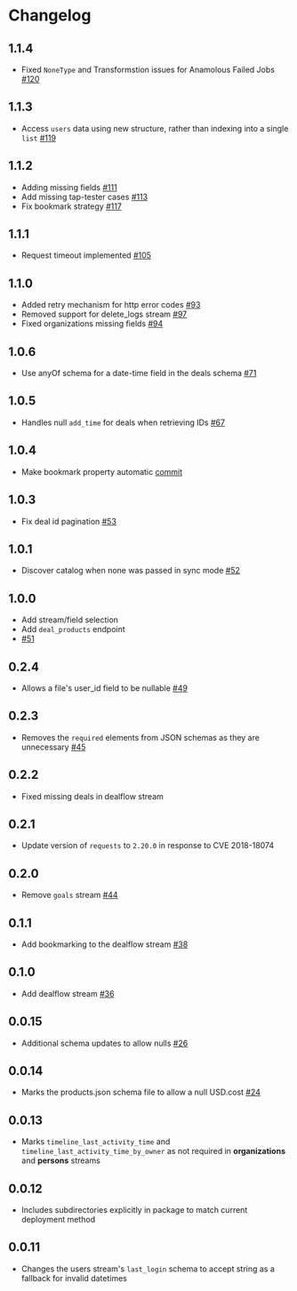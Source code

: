 # Changelog

## 1.1.4
  * Fixed `NoneType` and Transformstion issues for Anamolous Failed Jobs [#120](https://github.com/singer-io/tap-pipedrive/pull/120)

## 1.1.3
  * Access `users` data using new structure, rather than indexing into a single `list` [#119](https://github.com/singer-io/tap-pipedrive/pull/119)

## 1.1.2
  * Adding missing fields [#111](https://github.com/singer-io/tap-pipedrive/pull/111)
  * Add missing tap-tester cases [#113](https://github.com/singer-io/tap-pipedrive/pull/113)
  * Fix bookmark strategy [#117](https://github.com/singer-io/tap-pipedrive/pull/117)

## 1.1.1
  * Request timeout implemented [#105](https://github.com/singer-io/tap-pipedrive/pull/105)

## 1.1.0
  * Added retry mechanism for http error codes [#93](https://github.com/singer-io/tap-pipedrive/pull/93)
  * Removed support for delete_logs stream [#97](https://github.com/singer-io/tap-pipedrive/pull/97)
  * Fixed organizations missing fields [#94](https://github.com/singer-io/tap-pipedrive/pull/94)

## 1.0.6
  * Use anyOf schema for a date-time field in the deals schema [#71](https://github.com/singer-io/tap-pipedrive/pull/71)

## 1.0.5
 * Handles null `add_time` for deals when retrieving IDs [#67](https://github.com/singer-io/tap-pipedrive/pull/67)

## 1.0.4
 * Make bookmark property automatic [commit](https://github.com/singer-io/tap-pipedrive/commit/1390c9c36491c80ffc0f89b4efc25500412d16f1)

## 1.0.3
  * Fix deal id pagination [#53](https://github.com/singer-io/tap-pipedrive/pull/53)

## 1.0.1
  * Discover catalog when none was passed in sync mode [#52](https://github.com/singer-io/tap-pipedrive/pull/52)

## 1.0.0
  * Add stream/field selection
  * Add `deal_products` endpoint
  * [#51](https://github.com/singer-io/tap-pipedrive/pull/51)

## 0.2.4
  * Allows a file's user_id field to be nullable [#49](https://github.com/singer-io/tap-pipedrive/pull/49)

## 0.2.3
  * Removes the `required` elements from JSON schemas as they are unnecessary [#45](https://github.com/singer-io/tap-pipedrive/pull/45)

## 0.2.2
  * Fixed missing deals in dealflow stream

## 0.2.1
  * Update version of `requests` to `2.20.0` in response to CVE 2018-18074

## 0.2.0
  * Remove `goals` stream [#44](https://github.com/singer-io/tap-pipedrive/pull/44)

## 0.1.1
  * Add bookmarking to the dealflow stream [#38](https://github.com/singer-io/tap-pipedrive/pull/38)

## 0.1.0
  * Add dealflow stream [#36](https://github.com/singer-io/tap-pipedrive/pull/36)

## 0.0.15
  * Additional schema updates to allow nulls [#26](https://github.com/singer-io/tap-pipedrive/pull/26)

## 0.0.14
  * Marks the products.json schema file to allow a null USD.cost [#24](https://github.com/singer-io/tap-pipedrive/pull/24)

## 0.0.13
  * Marks `timeline_last_activity_time` and `timeline_last_activity_time_by_owner` as not required in **organizations** and **persons** streams

## 0.0.12
  * Includes subdirectories explicitly in package to match current deployment method

## 0.0.11
  * Changes the users stream's `last_login` schema to accept string as a fallback for invalid datetimes
